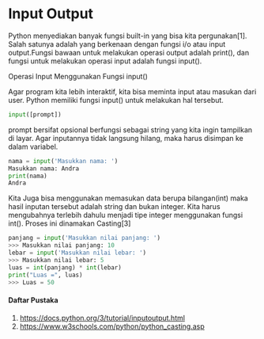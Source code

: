 # Input Output

Python menyediakan banyak fungsi built-in yang bisa kita pergunakan[1]. Salah satunya adalah yang berkenaan dengan 
fungsi i/o atau input output.Fungsi bawaan untuk melakukan operasi output adalah print(),
dan fungsi untuk melakukan operasi input adalah fungsi input().

Operasi Input Menggunakan Fungsi input()

Agar program kita lebih interaktif, kita bisa meminta input atau masukan dari user. 
Python memiliki fungsi input() untuk melakukan hal tersebut.

```python
input([prompt]) 
```
prompt bersifat opsional berfungsi sebagai string yang kita ingin tampilkan di layar. 
Agar inputannya tidak langsung hilang, maka harus disimpan ke dalam variabel.

```python
nama = input('Masukkan nama: ')
Masukkan nama: Andra
print(nama)
Andra
```
Kita Juga bisa menggunakan memasukan data berupa bilangan(int) maka hasil inputan 
tersebut adalah string dan bukan integer. Kita harus mengubahnya terlebih dahulu 
menjadi tipe integer menggunakan fungsi int(). Proses ini dinamakan Casting[3]

```python
panjang = input('Masukkan nilai panjang: ')
>>> Masukkan nilai panjang: 10
lebar = input('Masukkan nilai lebar: ')
>>> Masukkan nilai lebar: 5
luas = int(panjang) * int(lebar)
print("Luas =", luas)
>>> Luas = 50
```

#### Daftar Pustaka
1. https://docs.python.org/3/tutorial/inputoutput.html
2. https://www.w3schools.com/python/python_casting.asp
